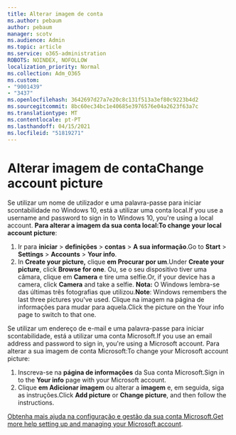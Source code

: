 ```yaml
---
title: Alterar imagem de conta
ms.author: pebaum
author: pebaum
manager: scotv
ms.audience: Admin
ms.topic: article
ms.service: o365-administration
ROBOTS: NOINDEX, NOFOLLOW
localization_priority: Normal
ms.collection: Adm_O365
ms.custom:
- "9001439"
- "3437"
ms.openlocfilehash: 3642697d27a7e20c8c131f513a3ef80c9223b4d2
ms.sourcegitcommit: 8bc60ec34bc1e40685e3976576e04a2623f63a7c
ms.translationtype: MT
ms.contentlocale: pt-PT
ms.lasthandoff: 04/15/2021
ms.locfileid: "51819271"
---
```

# <a name="change-account-picture"></a><span data-ttu-id="3778c-102">Alterar imagem de conta</span><span class="sxs-lookup"><span data-stu-id="3778c-102">Change account picture</span></span>

<span data-ttu-id="3778c-103">Se utilizar um nome de utilizador e uma palavra-passe para iniciar scontabilidade no Windows 10, está a utilizar uma conta local.</span><span class="sxs-lookup"><span data-stu-id="3778c-103">If you use a username and password to sign in to Windows 10, you're using a local account.</span></span> <span data-ttu-id="3778c-104">**Para alterar a imagem da sua conta local:**</span><span class="sxs-lookup"><span data-stu-id="3778c-104">**To change your local account picture**:</span></span>

1. <span data-ttu-id="3778c-105">Ir para **iniciar**  >  **definições**  >  **contas**  >  **A sua informação**.</span><span class="sxs-lookup"><span data-stu-id="3778c-105">Go to **Start** > **Settings** > **Accounts** > **Your info**.</span></span>
2. <span data-ttu-id="3778c-106">In **Create your picture,** clique **em Procurar por um**.</span><span class="sxs-lookup"><span data-stu-id="3778c-106">Under **Create your picture**, click **Browse for one**.</span></span> <span data-ttu-id="3778c-107">Ou, se o seu dispositivo tiver uma câmara, clique em **Camera** e tire uma selfie.</span><span class="sxs-lookup"><span data-stu-id="3778c-107">Or, if your device has a camera, click **Camera** and take a selfie.</span></span> 
    <span data-ttu-id="3778c-108">**Nota:** O Windows lembra-se das últimas três fotografias que utilizou.</span><span class="sxs-lookup"><span data-stu-id="3778c-108">**Note**: Windows remembers the last three pictures you've used.</span></span> <span data-ttu-id="3778c-109">Clique na imagem na página de informações para mudar para aquela.</span><span class="sxs-lookup"><span data-stu-id="3778c-109">Click the picture on the Your info page to switch to that one.</span></span>

<span data-ttu-id="3778c-110">Se utilizar um endereço de e-mail e uma palavra-passe para iniciar scontabilidade, está a utilizar uma conta Microsoft.</span><span class="sxs-lookup"><span data-stu-id="3778c-110">If you use an email address and password to sign in, you're using a Microsoft account.</span></span> <span data-ttu-id="3778c-111">Para alterar a sua imagem de conta Microsoft:</span><span class="sxs-lookup"><span data-stu-id="3778c-111">To change your Microsoft account picture:</span></span>

1. <span data-ttu-id="3778c-112">Inscreva-se na **página de informações** da Sua conta Microsoft.</span><span class="sxs-lookup"><span data-stu-id="3778c-112">Sign in to the **Your info** page with your Microsoft account.</span></span>
2. <span data-ttu-id="3778c-113">Clique **em Adicionar imagem** ou alterar a **imagem** e, em seguida, siga as instruções.</span><span class="sxs-lookup"><span data-stu-id="3778c-113">Click **Add picture** or **Change picture**, and then follow the instructions.</span></span>

<span data-ttu-id="3778c-114">[Obtenha mais ajuda na configuração e gestão da sua conta Microsoft.](https://support.microsoft.com/products/microsoft-account?category=manage-account)</span><span class="sxs-lookup"><span data-stu-id="3778c-114">[Get more help setting up and managing your Microsoft account](https://support.microsoft.com/products/microsoft-account?category=manage-account).</span></span>
